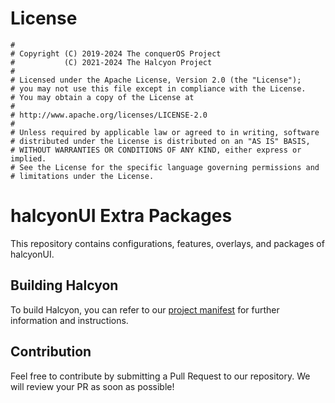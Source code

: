 # License
```
#
# Copyright (C) 2019-2024 The conquerOS Project
#           (C) 2021-2024 The Halcyon Project
#
# Licensed under the Apache License, Version 2.0 (the "License");
# you may not use this file except in compliance with the License.
# You may obtain a copy of the License at
#
# http://www.apache.org/licenses/LICENSE-2.0
#
# Unless required by applicable law or agreed to in writing, software
# distributed under the License is distributed on an "AS IS" BASIS,
# WITHOUT WARRANTIES OR CONDITIONS OF ANY KIND, either express or implied.
# See the License for the specific language governing permissions and
# limitations under the License.
```

# halcyonUI Extra Packages

This repository contains configurations, features, overlays, and packages of halcyonUI.

## Building Halcyon
To build Halcyon, you can refer to our [project manifest](https://github.com/halcyonproject/manifest) for further information and instructions.

## Contribution
Feel free to contribute by submitting a Pull Request to our repository. We will review your PR as soon as possible!
